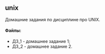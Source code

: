## unix

Домашние задания по дисциплине про UNIX.

#### Файлы:
+ ДЗ_1 - домашнее задание 1;
+ ДЗ_2 - домашнее задание 2.
